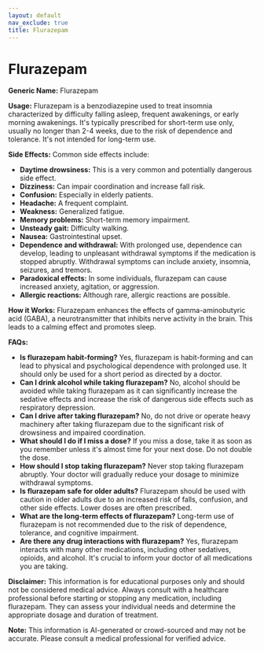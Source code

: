 ```yaml
---
layout: default
nav_exclude: true
title: Flurazepam
---
```


# Flurazepam

**Generic Name:** Flurazepam

**Usage:** Flurazepam is a benzodiazepine used to treat insomnia characterized by difficulty falling asleep, frequent awakenings, or early morning awakenings.  It's typically prescribed for short-term use only, usually no longer than 2-4 weeks, due to the risk of dependence and tolerance.  It's not intended for long-term use.

**Side Effects:**  Common side effects include:

* **Daytime drowsiness:** This is a very common and potentially dangerous side effect.
* **Dizziness:** Can impair coordination and increase fall risk.
* **Confusion:** Especially in elderly patients.
* **Headache:**  A frequent complaint.
* **Weakness:**  Generalized fatigue.
* **Memory problems:**  Short-term memory impairment.
* **Unsteady gait:**  Difficulty walking.
* **Nausea:**  Gastrointestinal upset.
* **Dependence and withdrawal:**  With prolonged use, dependence can develop, leading to unpleasant withdrawal symptoms if the medication is stopped abruptly.  Withdrawal symptoms can include anxiety, insomnia, seizures, and tremors.
* **Paradoxical effects:**  In some individuals, flurazepam can cause increased anxiety, agitation, or aggression.
* **Allergic reactions:** Although rare, allergic reactions are possible.

**How it Works:** Flurazepam enhances the effects of gamma-aminobutyric acid (GABA), a neurotransmitter that inhibits nerve activity in the brain. This leads to a calming effect and promotes sleep.

**FAQs:**

* **Is flurazepam habit-forming?** Yes, flurazepam is habit-forming and can lead to physical and psychological dependence with prolonged use.  It should only be used for a short period as directed by a doctor.
* **Can I drink alcohol while taking flurazepam?** No, alcohol should be avoided while taking flurazepam as it can significantly increase the sedative effects and increase the risk of dangerous side effects such as respiratory depression.
* **Can I drive after taking flurazepam?** No, do not drive or operate heavy machinery after taking flurazepam due to the significant risk of drowsiness and impaired coordination.
* **What should I do if I miss a dose?** If you miss a dose, take it as soon as you remember unless it's almost time for your next dose.  Do not double the dose.
* **How should I stop taking flurazepam?** Never stop taking flurazepam abruptly.  Your doctor will gradually reduce your dosage to minimize withdrawal symptoms.
* **Is flurazepam safe for older adults?** Flurazepam should be used with caution in older adults due to an increased risk of falls, confusion, and other side effects.  Lower doses are often prescribed.
* **What are the long-term effects of flurazepam?** Long-term use of flurazepam is not recommended due to the risk of dependence, tolerance, and cognitive impairment.
* **Are there any drug interactions with flurazepam?** Yes, flurazepam interacts with many other medications, including other sedatives, opioids, and alcohol. It's crucial to inform your doctor of all medications you are taking.


**Disclaimer:** This information is for educational purposes only and should not be considered medical advice.  Always consult with a healthcare professional before starting or stopping any medication, including flurazepam.  They can assess your individual needs and determine the appropriate dosage and duration of treatment.


**Note:** This information is AI-generated or crowd-sourced and may not be accurate. Please consult a medical professional for verified advice.